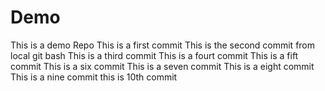 # Demo
This is a demo Repo
This is a first commit
This is the second commit from local git bash
This is a third commit
This is a fourt commit
This is a fift commit
This is a six commit
This is a seven commit
This is a eight commit
This is a nine commit
this is 10th commit
